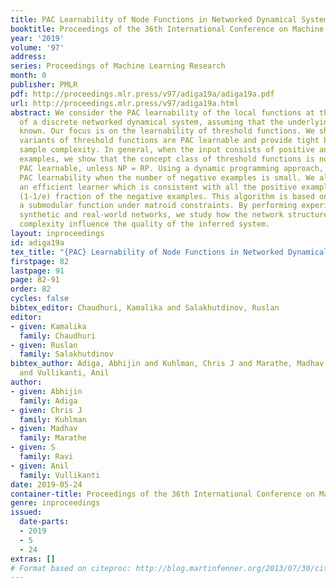 ```yaml
---
title: PAC Learnability of Node Functions in Networked Dynamical Systems
booktitle: Proceedings of the 36th International Conference on Machine Learning
year: '2019'
volume: '97'
address: 
series: Proceedings of Machine Learning Research
month: 0
publisher: PMLR
pdf: http://proceedings.mlr.press/v97/adiga19a/adiga19a.pdf
url: http://proceedings.mlr.press/v97/adiga19a.html
abstract: We consider the PAC learnability of the local functions at the vertices
  of a discrete networked dynamical system, assuming that the underlying network is
  known. Our focus is on the learnability of threshold functions. We show that several
  variants of threshold functions are PAC learnable and provide tight bounds on the
  sample complexity. In general, when the input consists of positive and negative
  examples, we show that the concept class of threshold functions is not efficiently
  PAC learnable, unless NP = RP. Using a dynamic programming approach, we show efficient
  PAC learnability when the number of negative examples is small. We also present
  an efficient learner which is consistent with all the positive examples and at least
  (1-1/e) fraction of the negative examples. This algorithm is based on maximizing
  a submodular function under matroid constraints. By performing experiments on both
  synthetic and real-world networks, we study how the network structure and sample
  complexity influence the quality of the inferred system.
layout: inproceedings
id: adiga19a
tex_title: "{PAC} Learnability of Node Functions in Networked Dynamical Systems"
firstpage: 82
lastpage: 91
page: 82-91
order: 82
cycles: false
bibtex_editor: Chaudhuri, Kamalika and Salakhutdinov, Ruslan
editor:
- given: Kamalika
  family: Chaudhuri
- given: Ruslan
  family: Salakhutdinov
bibtex_author: Adiga, Abhijin and Kuhlman, Chris J and Marathe, Madhav and Ravi, S
  and Vullikanti, Anil
author:
- given: Abhijin
  family: Adiga
- given: Chris J
  family: Kuhlman
- given: Madhav
  family: Marathe
- given: S
  family: Ravi
- given: Anil
  family: Vullikanti
date: 2019-05-24
container-title: Proceedings of the 36th International Conference on Machine Learning
genre: inproceedings
issued:
  date-parts:
  - 2019
  - 5
  - 24
extras: []
# Format based on citeproc: http://blog.martinfenner.org/2013/07/30/citeproc-yaml-for-bibliographies/
---
```

